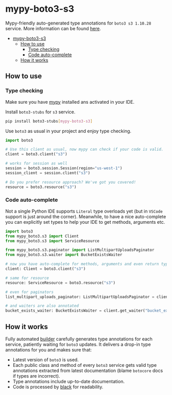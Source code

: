 # mypy-boto3-s3

Mypy-friendly auto-generated type annotations for `boto3 s3 1.10.28` service.
More information can be found [here](https://github.com/vemel/mypy_boto3).

- [mypy-boto3-s3](#mypy-boto3-s3)
  - [How to use](#how-to-use)
    - [Type checking](#type-checking)
    - [Code auto-complete](#code-auto-complete)
  - [How it works](#how-it-works)

## How to use

### Type checking

Make sure you have [mypy](https://github.com/python/mypy) installed ans activated in your IDE.

Install `boto3-stubs` for `s3` service.

```bash
pip install boto3-stubs[mypy-boto3-s3]
```

Use `boto3` as usual in your project and enjoy type checking.

```python
import boto3

# Use this client as usual, now mypy can check if your code is valid.
client = boto3.client("s3")

# works for session as well
session = boto3.session.Session(region="us-west-1")
session_client = session.client("s3")

# Do you prefer resource approach? We've got you covered!
resource = boto3.resource("s3")
```

### Code auto-complete

Not a single Python IDE supports `Literal` type overloads yet (but in `VSCode` support is just around the corner).
Meanwhile, to have a nice auto-complete you can explicitly set types to help your IDE to get methods, arguments etc.

```python
import boto3
from mypy_boto3.s3 import Client
from mypy_boto3.s3 import ServiceResource

from mypy_boto3.s3.paginator import ListMultipartUploadsPaginator
from mypy_boto3.s3.waiter import BucketExistsWaiter

# now you have auto-complete for methods, arguments and even return types
client: Client = boto3.client("s3")

# same for resource
resource: ServiceResource = boto3.resource("s3")

# even for paginators
list_multipart_uploads_paginator: ListMultipartUploadsPaginator = client.get_paginator("list_multipart_uploads")

# and waiters are also annotated
bucket_exists_waiter: BucketExistsWaiter = client.get_waiter("bucket_exists")
```

## How it works

Fully automated [builder](https://github.com/vemel/mypy_boto3) carefully generates
type annotations for each service, patiently waiting for `boto3` updates. It delivers
a drop-in type annotations for you and makes sure that:

- Latest version of `boto3` is used.
- Each public class and method of every `boto3` service gets valid type annotations
  extracted from latest documentation (blame `botocore` docs if types are incorrect).
- Type annotations include up-to-date documentation.
- Code is processed by [black](https://github.com/psf/black) for readability.